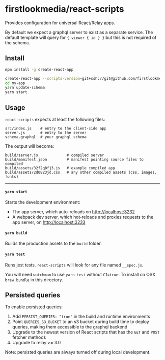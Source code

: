# firstlookmedia/react-scripts

Provides configuration for universal React/Relay apps.

By default we expect a graphql server to exist as a separate service.
The default template will query for `{ viewer { id } }` but this is not
required of the schema.

## Install

``` bash
npm install -g create-react-app

create-react-app --scripts-version=git+ssh://git@github.com/firstlookmedia/react-scripts.git my-app
cd my-app
yarn update-schema
yarn start
```

## Usage

`react-scripts` expects at least the following files:

```
src/index.js    # entry to the client-side app
server.js       # entry to the server
schema.graphql  # your graphql schema
```

The output will become:

```
build/server.js             # compiled server
build/manifest.json         # manifest pointing source files to compiled
build/assets/32f2q8fj3.js   # example compiled app
build/assets/2d0823jd.css   # any other compiled assets (css, images, fonts)
```

---

#### `yarn start`

Starts the development environment:

- The app server, which auto-reloads on [http://localhost:3232](http://localhost:3232)
- A webpack dev server, which hot-reloads and proxies requests to the app server,
  on [http://localhost:3233](http://localhost:3233)

#### `yarn build`

Builds the production assets to the `build` folder.

#### `yarn test`

Runs jest tests. `react-scripts` will look for any file named `__spec.js`.

You will need `watchman` to use `yarn test` without `CI=true`.
To install on OSX `brew bundle` in this directory.

## Persisted queries

To enable persisted queries:

1. Add `PERSIST_QUERIES: "true"` in the build and runtime environments
2. Point `QUERIES_S3_BUCKET` to an s3 bucket during build time to deploy queries, making them accessible to the graphql backend
3. Upgrade to the newest version of React scripts that has the `GET` and `POST` fetcher methods
4. Upgrade to relay >= 3.0

Note: persisted queries are always turned off during local development.
